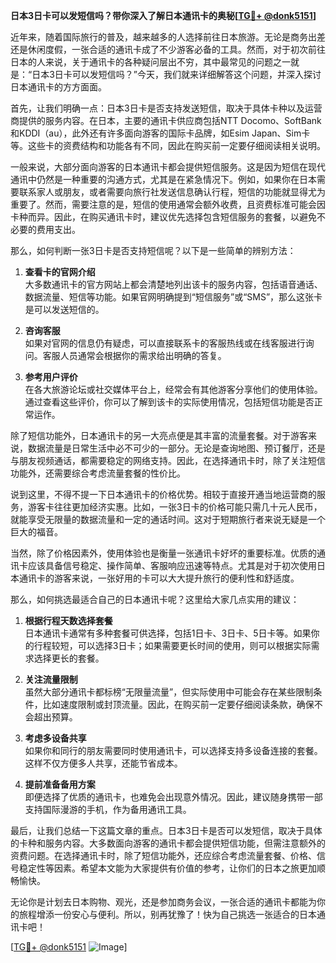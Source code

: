 **日本3日卡可以发短信吗？带你深入了解日本通讯卡的奥秘[[TG💪+ @donk5151](https://t.me/s/donk5151)]**

近年来，随着国际旅行的普及，越来越多的人选择前往日本旅游。无论是商务出差还是休闲度假，一张合适的通讯卡成了不少游客必备的工具。然而，对于初次前往日本的人来说，关于通讯卡的各种疑问层出不穷，其中最常见的问题之一就是：“日本3日卡可以发短信吗？”今天，我们就来详细解答这个问题，并深入探讨日本通讯卡的方方面面。

首先，让我们明确一点：日本3日卡是否支持发送短信，取决于具体卡种以及运营商提供的服务内容。在日本，主要的通讯卡供应商包括NTT Docomo、SoftBank和KDDI（au），此外还有许多面向游客的国际卡品牌，如Esim Japan、Sim卡等。这些卡的资费结构和功能各有不同，因此在购买前一定要仔细阅读相关说明。

一般来说，大部分面向游客的日本通讯卡都会提供短信服务。这是因为短信在现代通讯中仍然是一种重要的沟通方式，尤其是在紧急情况下。例如，如果你在日本需要联系家人或朋友，或者需要向旅行社发送信息确认行程，短信的功能就显得尤为重要了。然而，需要注意的是，短信的使用通常会额外收费，且资费标准可能会因卡种而异。因此，在购买通讯卡时，建议优先选择包含短信服务的套餐，以避免不必要的费用支出。

那么，如何判断一张3日卡是否支持短信呢？以下是一些简单的辨别方法：

1. **查看卡的官网介绍**  
   大多数通讯卡的官方网站上都会清楚地列出该卡的服务内容，包括语音通话、数据流量、短信等功能。如果官网明确提到“短信服务”或“SMS”，那么这张卡是可以发送短信的。

2. **咨询客服**  
   如果对官网的信息仍有疑虑，可以直接联系卡的客服热线或在线客服进行询问。客服人员通常会根据你的需求给出明确的答复。

3. **参考用户评价**  
   在各大旅游论坛或社交媒体平台上，经常会有其他游客分享他们的使用体验。通过查看这些评价，你可以了解到该卡的实际使用情况，包括短信功能是否正常运作。

除了短信功能外，日本通讯卡的另一大亮点便是其丰富的流量套餐。对于游客来说，数据流量是日常生活中必不可少的一部分。无论是查询地图、预订餐厅，还是与朋友视频通话，都需要稳定的网络支持。因此，在选择通讯卡时，除了关注短信功能外，还需要综合考虑流量套餐的性价比。

说到这里，不得不提一下日本通讯卡的价格优势。相较于直接开通当地运营商的服务，游客卡往往更加经济实惠。比如，一张3日卡的价格可能只需几十元人民币，就能享受无限量的数据流量和一定的通话时间。这对于短期旅行者来说无疑是一个巨大的福音。

当然，除了价格因素外，使用体验也是衡量一张通讯卡好坏的重要标准。优质的通讯卡应该具备信号稳定、操作简单、客服响应迅速等特点。尤其是对于初次使用日本通讯卡的游客来说，一张好用的卡可以大大提升旅行的便利性和舒适度。

那么，如何挑选最适合自己的日本通讯卡呢？这里给大家几点实用的建议：

1. **根据行程天数选择套餐**  
   日本通讯卡通常有多种套餐可供选择，包括1日卡、3日卡、5日卡等。如果你的行程较短，可以选择3日卡；如果需要更长时间的使用，则可以根据实际需求选择更长的套餐。

2. **关注流量限制**  
   虽然大部分通讯卡都标榜“无限量流量”，但实际使用中可能会存在某些限制条件，比如速度限制或封顶流量。因此，在购买前一定要仔细阅读条款，确保不会超出预算。

3. **考虑多设备共享**  
   如果你和同行的朋友需要同时使用通讯卡，可以选择支持多设备连接的套餐。这样不仅方便多人共享，还能节省成本。

4. **提前准备备用方案**  
   即便选择了优质的通讯卡，也难免会出现意外情况。因此，建议随身携带一部支持国际漫游的手机，作为备用通讯工具。

最后，让我们总结一下这篇文章的重点。日本3日卡是否可以发短信，取决于具体的卡种和服务内容。大多数面向游客的通讯卡都会提供短信功能，但需注意额外的资费问题。在选择通讯卡时，除了短信功能外，还应综合考虑流量套餐、价格、信号稳定性等因素。希望本文能为大家提供有价值的参考，让你们的日本之旅更加顺畅愉快。

无论你是计划去日本购物、观光，还是参加商务会议，一张合适的通讯卡都能为你的旅程增添一份安心与便利。所以，别再犹豫了！快为自己挑选一张适合的日本通讯卡吧！

[[TG💪+ @donk5151](https://t.me/s/donk5151) ![Image](https://i.postimg.cc/rwNCRYN7/Snipaste-2025-04-30-17-27-05.png)]